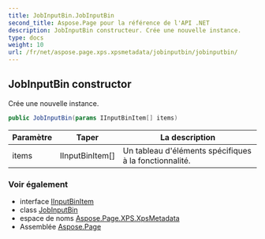 ```yaml
---
title: JobInputBin.JobInputBin
second_title: Aspose.Page pour la référence de l'API .NET
description: JobInputBin constructeur. Crée une nouvelle instance.
type: docs
weight: 10
url: /fr/net/aspose.page.xps.xpsmetadata/jobinputbin/jobinputbin/
---
```

## JobInputBin constructor

Crée une nouvelle instance.

```csharp
public JobInputBin(params IInputBinItem[] items)
```

| Paramètre | Taper | La description |
| --- | --- | --- |
| items | IInputBinItem[] | Un tableau d'éléments spécifiques à la fonctionnalité. |

### Voir également

* interface [IInputBinItem](../../inputbin.iinputbinitem/)
* class [JobInputBin](../)
* espace de noms [Aspose.Page.XPS.XpsMetadata](../../jobinputbin/)
* Assemblée [Aspose.Page](../../../)



